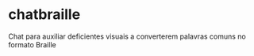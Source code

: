 # chatbraille
Chat para auxiliar deficientes visuais a converterem palavras comuns no formato Braille
